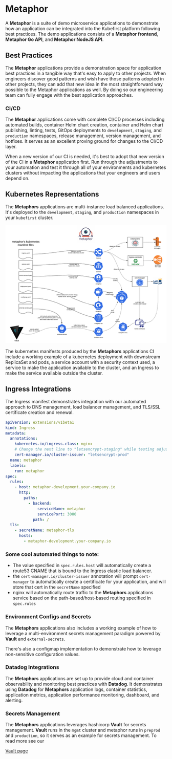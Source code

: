 # Metaphor

A **Metaphor** is a suite of demo microservice applications to demonstrate how an application can be integrated into the 
Kubefirst platform following best practices. The demo applications consists of a **Metaphor frontend**, 
**Metaphor Go API**, and **Metaphor NodeJS API**.

## Best Practices

The **Metaphor** applications provide a demonstration space for application best practices in a tangible way that's 
easy to apply to other projects. When engineers discover good patterns and wish have those patterns adopted in other 
projects, they can add that new idea in the most straightforward way possible to the Metaphor applications as well. By doing so 
our engineering team can fully engage with the best application approaches.

### CI/CD

The **Metaphor** applications come with complete CI/CD processes including automated builds, container Helm chart creation, container 
and Helm chart publishing, linting, tests, GitOps deployments to `development`, `staging`, and `production` namespaces, 
release management, version management, and hotfixes. It serves as an excellent proving ground for changes to the CI/CD layer.

When a new version of our CI is needed, it's best to adopt that new version of the CI in a **Metaphor** application
first. Run through the adjustments to your automation and test it through all of your environments and kubernetes 
clusters without impacting the applications that your engineers and users depend on.

## Kubernetes Representations

The **Metaphors** applications are multi-instance load balanced applications. It's deployed to the `development`, 
`staging`, and `production` namespaces in your `kubefirst` cluster.

![](../img/kubefirst/metaphor/metaphor-kubernetes-manifests.png)

The kubernetes manifests produced by the **Metaphors** applications CI include a working example of a kubernetes 
deployment with downstream ReplicaSet and pods, a service account with a security context used, a service to make the 
application available to the cluster, and an Ingress to make the service available outside the cluster.

## Ingress Integrations

The Ingress manifest demonstrates integration with our automated approach to DNS management, load balancer management, 
and TLS/SSL certificate creation and renewal.

``` yaml
apiVersion: extensions/v1beta1
kind: Ingress
metadata:
  annotations:
    kubernetes.io/ingress.class: nginx
    # Change the next line to "letsencrypt-staging" while testing adjustments, change to "letsencrypt-prod" after confirming LE certificate was issued
    cert-manager.io/cluster-issuer: "letsencrypt-prod"
  name: metaphor
  labels:
    run: metaphor
spec:
  rules:
    - host: metaphor-development.your-company.io
      http:
        paths:
          - backend:
              serviceName: metaphor
              servicePort: 3000
            path: /
  tls:
    - secretName: metaphor-tls
      hosts:
        - metaphor-development.your-company.io
```

### Some cool automated things to note:

- The value specified in `spec.rules.host` will automatically create a route53 CNAME that is bound to the Ingress elastic load balancer.
- the `cert-manager.io/cluster-issuer` annotation will prompt `cert-manager` to automatically create a certificate for your application, and will store that cert in the `secretName` specified
- nginx will automatically route traffic to the **Metaphors** applications service based on the path-based/host-based routing specified in `spec.rules`

### Environment Configs and Secrets

The **Metaphors** applications also includes a working example of how to leverage a multi-environment secrets management 
paradigm powered by **Vault** and `external-secrets`.

There's also a configmap implementation to demonstrate how to leverage non-sensitive configuration values.

### Datadog Integrations

The **Metaphors** applications are set up to provide cloud and container observability and monitoring best practices 
with **Datadog**. It demonstrates using **Datadog** for **Metaphors** application logs, container statistics, application 
metrics, application performance monitoring, dashboard, and alerting.

### Secrets Management

The **Metaphors** applications leverages hashicorp **Vault** for secrets management. **Vault** runs in the `mgmt` cluster 
and metaphor runs in `preprod` and `production`, so it serves as an example for secrets management. To read more see our 

[//]: # (todo: fix link)
[Vault page](../kubefirst/gitlab/vault.md)
